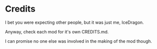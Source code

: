 Credits
=======

I bet you were expecting other people, but it was just me, IceDragon.

Anyway, check each mod for it's own CREDITS.md.

I can promise no one else was involved in the making of the mod though.
